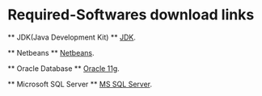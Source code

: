 # Required-Softwares download links
** JDK(Java Development Kit) **
[JDK](https://www.oracle.com/technetwork/java/javase/downloads/jdk8-downloads-2133151.html).

** Netbeans **
[Netbeans](https://netbeans.org/downloads/8.0/).

** Oracle Database **
[Oracle 11g](https://www.oracle.com/technetwork/database/enterprise-edition/downloads/112010-win32soft-098987.html).

** Microsoft SQL Server **
[MS SQL Server](https://www.microsoft.com/en-in/download/confirmation.aspx?id=29062&6B49FDFB-8E5B-4B07-BC31-15695C5A2143=1).

